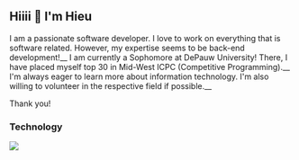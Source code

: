 ## Hiiii 👋 I'm Hieu
I am a passionate software developer. I love to work on everything that is software related. However, my expertise seems to be back-end development!__
I am currently a Sophomore at DePauw University! There, I have placed myself top 30 in Mid-West ICPC (Competitive Programming).__
I'm always eager to learn more about information technology. I'm also willing to volunteer in the respective field if possible.__

Thank you!

### Technology
![](https://go-skill-icons.vercel.app/api/icons?i=aws,azure,angular,react,flutter,dotnet,sqlserver,typescript,cs,aspnet&perline=10)

<!--
**akisurils/akisurils** is a ✨ _special_ ✨ repository because its `README.md` (this file) appears on your GitHub profile.

Here are some ideas to get you started:

- 🔭 I’m currently working on ...
- 🌱 I’m currently learning ...
- 👯 I’m looking to collaborate on ...
- 🤔 I’m looking for help with ...
- 💬 Ask me about ...
- 📫 How to reach me: ...
- 😄 Pronouns: ...
- ⚡ Fun fact: ...
-->
